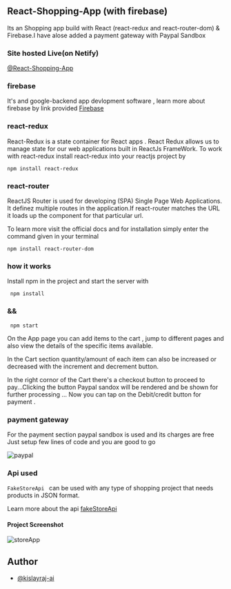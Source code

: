 ## React-Shopping-App (with firebase) 

Its an Shopping app build with React (react-redux and react-router-dom) & Firebase.I have alose added a payment gateway with Paypal Sandbox

### Site hosted Live(on Netify)

[@React-Shopping-App](https://snatchdeal.netlify.app/)



### firebase
It's and google-backend app devlopment software , learn more about firebase 
by link provided [Firebase](https://firebase.google.com/)

### react-redux

React-Redux is a  state container for React apps .  React  Redux allows us to manage state for our web applications built in ReactJs FrameWork.
To work with react-redux install react-redux into your reactjs project by 
 ```
 npm install react-redux
 ```

### react-router


ReactJS Router is  used for developing (SPA) Single Page Web Applications. It  definez multiple routes in the application.If react-router matches the URL it loads up the component for that particular url.

To learn more visit the official docs and for installation simply enter the command given in your terminal 
```
npm install react-router-dom
```

### how it works

Install npm in the project and start the server  with 
``` 
 npm install
```
###     &&

``` 
 npm start
 ```
On the App page you can add items to the cart , jump to different pages and also view the details of the specific items available.

In the Cart section  quantity/amount of each item can also be increased or decreased with the increment and decrement button.

In the right cornor of the Cart there's a checkout button to proceed to pay...Clicking the button Paypal sandox will be rendered and  be shown for further processing ... Now you can tap on the Debit/credit button for payment .



### payment gateway

For the payment section paypal sandbox is used and its charges are free 
Just setup few lines  of code and you are good to go



![paypal](https://user-images.githubusercontent.com/68383933/131299160-a5cee7b1-a9fa-437f-b211-f3bc2d1161a6.png)


### Api used
`FakeStoreApi ` can be used with any type of shopping project that needs products  in JSON format.

Learn more about the api  [fakeStoreApi](https://fakestoreapi.com/)




#### Project Screenshot

![storeApp](https://user-images.githubusercontent.com/68383933/131303718-e8154ba7-b556-4a7c-bb28-6fcd7ae65084.png)


## Author

- [@kislayraj-ai](https://www.github.com/kislayraj-ai)

  
